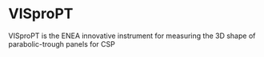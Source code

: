 # VISproPT
VISproPT is the ENEA innovative instrument for measuring the 3D shape of parabolic-trough panels for CSP
